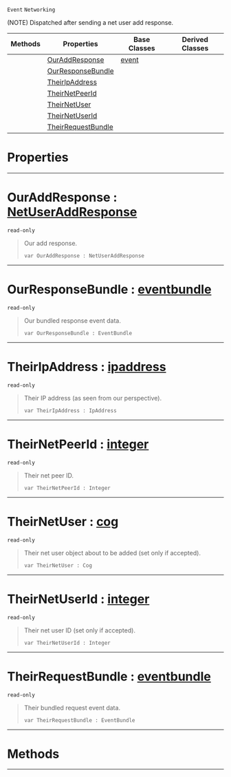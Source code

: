  `Event` `Networking`



(NOTE) Dispatched after sending a net user add response.

|Methods|Properties|Base Classes|Derived Classes|
|---|---|---|---|
| |[ OurAddResponse](https://github.com/zeroengineteam/ZeroDocs/blob/master/code_reference/class_reference/netpeersentuseraddresponse.markdown#ouraddresponse-zero-engi)|[event](https://github.com/zeroengineteam/ZeroDocs/blob/master/code_reference/class_reference/event.markdown)| |
| |[ OurResponseBundle](https://github.com/zeroengineteam/ZeroDocs/blob/master/code_reference/class_reference/netpeersentuseraddresponse.markdown#ourresponsebundle-zero-e)| | |
| |[ TheirIpAddress](https://github.com/zeroengineteam/ZeroDocs/blob/master/code_reference/class_reference/netpeersentuseraddresponse.markdown#theiripaddress-zero-engi)| | |
| |[ TheirNetPeerId](https://github.com/zeroengineteam/ZeroDocs/blob/master/code_reference/class_reference/netpeersentuseraddresponse.markdown#theirnetpeerid-zero-engi)| | |
| |[ TheirNetUser](https://github.com/zeroengineteam/ZeroDocs/blob/master/code_reference/class_reference/netpeersentuseraddresponse.markdown#theirnetuser-zero-engine)| | |
| |[ TheirNetUserId](https://github.com/zeroengineteam/ZeroDocs/blob/master/code_reference/class_reference/netpeersentuseraddresponse.markdown#theirnetuserid-zero-engi)| | |
| |[ TheirRequestBundle](https://github.com/zeroengineteam/ZeroDocs/blob/master/code_reference/class_reference/netpeersentuseraddresponse.markdown#theirrequestbundle-zero)| | |


 #  Properties


---  
 #  OurAddResponse : [NetUserAddResponse](https://github.com/zeroengineteam/ZeroDocs/blob/master/code_reference/enum_reference.markdown#netuseraddresponse)

 `read-only`

> Our add response.
> ``` lang=cpp, name=Nada
> var OurAddResponse : NetUserAddResponse


---  
 #  OurResponseBundle : [eventbundle](https://github.com/zeroengineteam/ZeroDocs/blob/master/code_reference/class_reference/eventbundle.markdown)

 `read-only`

> Our bundled response event data.
> ``` lang=cpp, name=Nada
> var OurResponseBundle : EventBundle


---  
 #  TheirIpAddress : [ipaddress](https://github.com/zeroengineteam/ZeroDocs/blob/master/code_reference/class_reference/ipaddress.markdown)

 `read-only`

> Their IP address (as seen from our perspective).
> ``` lang=cpp, name=Nada
> var TheirIpAddress : IpAddress


---  
 #  TheirNetPeerId : [integer](https://github.com/zeroengineteam/ZeroDocs/blob/master/code_reference/nada_base_types/integer.markdown)

 `read-only`

> Their net peer ID.
> ``` lang=cpp, name=Nada
> var TheirNetPeerId : Integer


---  
 #  TheirNetUser : [cog](https://github.com/zeroengineteam/ZeroDocs/blob/master/code_reference/class_reference/cog.markdown)

 `read-only`

> Their net user object about to be added (set only if accepted).
> ``` lang=cpp, name=Nada
> var TheirNetUser : Cog


---  
 #  TheirNetUserId : [integer](https://github.com/zeroengineteam/ZeroDocs/blob/master/code_reference/nada_base_types/integer.markdown)

 `read-only`

> Their net user ID (set only if accepted).
> ``` lang=cpp, name=Nada
> var TheirNetUserId : Integer


---  
 #  TheirRequestBundle : [eventbundle](https://github.com/zeroengineteam/ZeroDocs/blob/master/code_reference/class_reference/eventbundle.markdown)

 `read-only`

> Their bundled request event data.
> ``` lang=cpp, name=Nada
> var TheirRequestBundle : EventBundle


---  
 #  Methods


---  
 

 